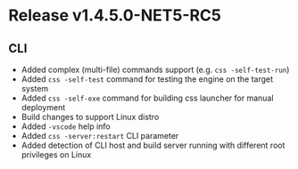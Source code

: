 # Release v1.4.5.0-NET5-RC5

## CLI
- Added complex (multi-file) commands support (e.g. `css -self-test-run`)
- Added `css -self-test` command for testing the engine on the target system
- Added `css -self-exe` command for building css launcher for manual deployment
- Build changes to support Linux distro
- Added `-vscode` help info
- Added `css -server:restart` CLI parameter
- Added detection of CLI host and build server running with different root privileges on Linux